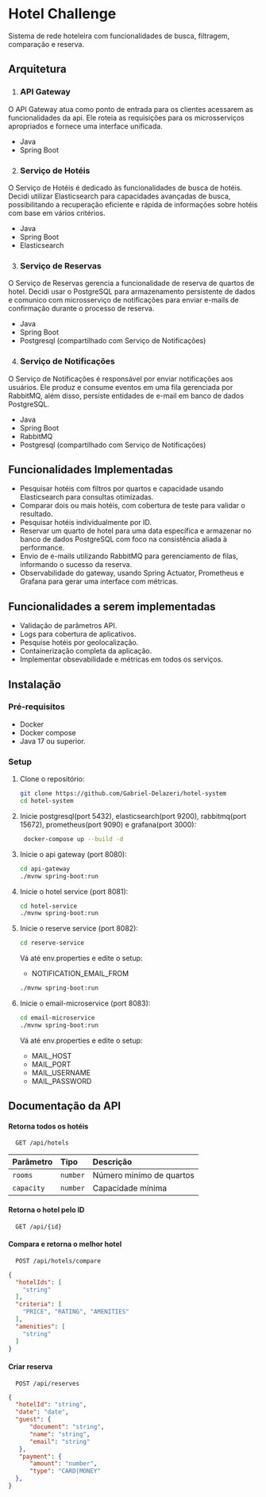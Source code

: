 
# Hotel Challenge

Sistema de rede hoteleira com funcionalidades de busca, filtragem, comparação e reserva.











## Arquitetura

1.  ### API Gateway
O API Gateway atua como ponto de entrada para os clientes acessarem as funcionalidades da api. Ele roteia as requisições para os microsserviços apropriados e fornece uma interface unificada.
 - Java
 - Spring Boot

2. ### Serviço de Hotéis
O Serviço de Hotéis é dedicado às funcionalidades de busca de hotéis. Decidi utilizar Elasticsearch para capacidades avançadas de busca, possibilitando a recuperação eficiente e rápida de informações sobre hotéis com base em vários critérios.
- Java
- Spring Boot
- Elasticsearch

3. ### Serviço de Reservas
O Serviço de Reservas gerencia a funcionalidade de reserva de quartos de hotel. Decidi usar o PostgreSQL para armazenamento persistente de dados e comunico com microsserviço de notificações para enviar e-mails de confirmação durante o processo de reserva.
- Java
- Spring Boot
- Postgresql (compartilhado com Serviço de Notificações)

4. ### Serviço de Notificações
O Serviço de Notificações é responsável por enviar notificações aos usuários. Ele produz e consume eventos em uma fila gerenciada por RabbitMQ, além disso, persiste entidades de e-mail em banco de dados PostgreSQL.
- Java
- Spring Boot
- RabbitMQ
- Postgresql (compartilhado com Serviço de Notificações)
## Funcionalidades Implementadas

- Pesquisar hotéis com filtros por quartos e capacidade usando Elasticsearch para consultas otimizadas.
- Comparar dois ou mais hotéis, com cobertura de teste para validar o resultado.
- Pesquisar hotéis individualmente por ID.
- Reservar um quarto de hotel para uma data específica e armazenar no banco de dados PostgreSQL com foco na consistência aliada à performance.
- Envio de e-mails utilizando RabbitMQ para gerenciamento de filas, informando o sucesso da reserva.
- Observabilidade do gateway, usando Spring Actuator, Prometheus e Grafana para gerar uma interface com métricas.

## Funcionalidades a serem implementadas

- Validação de parâmetros API.
- Logs para cobertura de aplicativos.
- Pesquise hotéis por geolocalização.
- Containerização completa da aplicação.
- Implementar obsevabilidade e métricas em todos os serviços.
## Instalação

### Pré-requisitos

- Docker
- Docker compose
- Java 17 ou superior.

### Setup

1. Clone o repositório:
   ```bash
   git clone https://github.com/Gabriel-Delazeri/hotel-system
   cd hotel-system
    ```
    
2. Inicie postgresql(port 5432), elasticsearch(port 9200), rabbitmq(port 15672), prometheus(port 9090) e grafana(port 3000):
   ```bash
    docker-compose up --build -d
     ```
3. Inicie o api gateway (port 8080):
   ```bash
   cd api-gateway
   ./mvnw spring-boot:run  
    ```

4. Inicie o hotel service (port 8081):
   ```bash
   cd hotel-service
   ./mvnw spring-boot:run  
    ```

5. Inicie o reserve service (port 8082):
   ```bash
   cd reserve-service  
    ```

    Vá até env.properties e edite o setup:
    - NOTIFICATION_EMAIL_FROM

    ```bash
    ./mvnw spring-boot:run  
    ```
6. Inicie o email-microservice (port 8083):
   ```bash
   cd email-microservice
   ./mvnw spring-boot:run  
    ```

    Vá até env.properties e edite o setup:
    - MAIL_HOST
    - MAIL_PORT
    - MAIL_USERNAME
    - MAIL_PASSWORD
## Documentação da API

#### Retorna todos os hotéis

```http
  GET /api/hotels
```

| Parâmetro   | Tipo       | Descrição                           |
| :---------- | :--------- | :---------------------------------- |
| `rooms` | `number` | Número minímo de quartos |
| `capacity` | `number` | Capacidade mínima |

#### Retorna o hotel pelo ID

```http
  GET /api/{id}
```

#### Compara e retorna o melhor hotel

```http
  POST /api/hotels/compare
```

```json
{
  "hotelIds": [
    "string"
  ],
  "criteria": [
    "PRICE", "RATING", "AMENITIES"
  ],
  "amenities": [
    "string"
  ]
}
```


#### Criar reserva

```http
  POST /api/reserves
```

```json
{
  "hotelId": "string",
  "date": "date",
  "guest": {
      "document": "string",
      "name": "string",
      "email": "string"
   },
   "payment": {
      "amount": "number",
      "type": "CARD|MONEY"
  },
}
```
